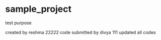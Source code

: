 # sample_project
test purpose

created by reshma 22222
code submitted by divya 111
updated all codes
